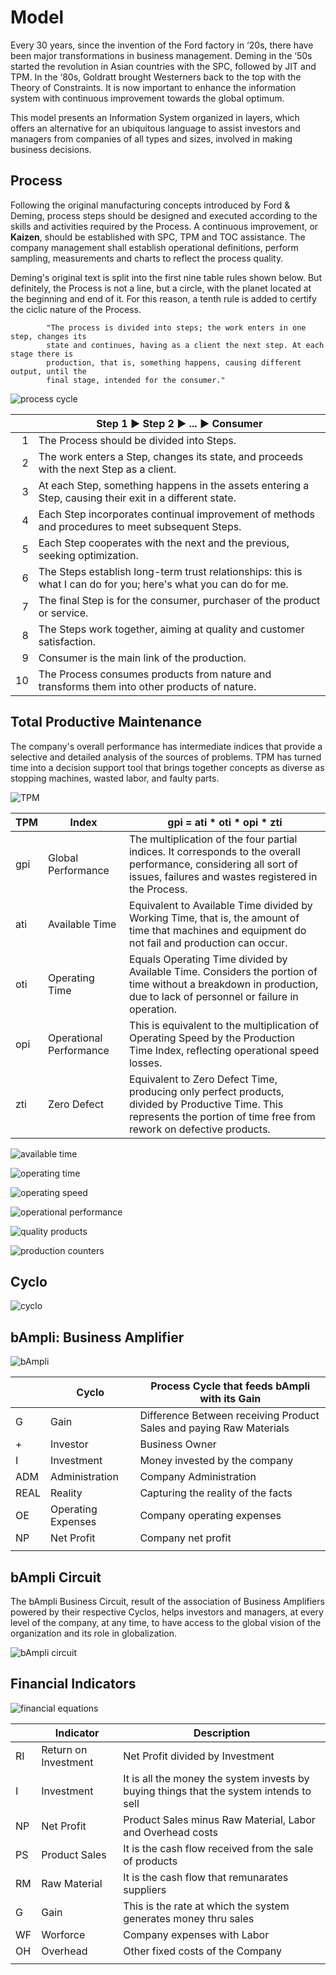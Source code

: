 # Model

Every 30 years, since the invention of the Ford factory in ‘20s, there have been major transformations in business management. Deming in the ‘50s started the revolution in Asian countries with the SPC, followed by JIT and TPM. In the ‘80s, Goldratt brought Westerners back to the top with the Theory of Constraints. It is now important to enhance the information
system with continuous improvement towards the global optimum. 

This model presents an Information System organized in layers, which offers an alternative for an ubiquitous language to assist investors and managers from companies of all types and sizes, involved in making business decisions.

## Process

Following the original manufacturing concepts introduced by Ford & Deming, process steps should be designed and executed according to the skills and activities required by the Process. A continuous improvement, or **Kaizen**, should be established with SPC, TPM and TOC assistance. The company management shall establish operational definitions, perform sampling, measurements and charts to reflect the process quality.

Deming's original text is split into the first nine table rules shown below. But definitely, the Process is not a line, but a circle, with the planet located at the beginning and end of it. For this reason, a tenth rule is added to certify the ciclic nature of the Process.

```
        "The process is divided into steps; the work enters in one step, changes its
        state and continues, having as a client the next step. At each stage there is
        production, that is, something happens, causing different output, until the
        final stage, intended for the consumer."
```
![process cycle](https://user-images.githubusercontent.com/86032/171902647-9e3dbf29-dc17-4d88-be9f-1109ef46426f.png)

|    | Step 1 ► Step 2 ► ... ► Consumer |
|---:|-----------------------------------------------|
| 1  | The Process should be divided into Steps. |
| 2  | The work enters a Step, changes its state, and proceeds with the next Step as a client. |
| 3  | At each Step, something happens in the assets entering a Step, causing their exit in a different state. |
| 4  | Each Step incorporates continual improvement of methods and procedures to meet subsequent Steps. |
| 5  | Each Step cooperates with the next and the previous, seeking optimization.  |
| 6  | The Steps establish long-term trust relationships: this is what I can do for you; here's what you can do for me.  |
| 7  | The final Step is for the consumer, purchaser of the product or service.|
| 8  | The Steps work together, aiming at quality and customer satisfaction.|
| 9  | Consumer is the main link of the production. |
| 10 | The Process consumes products from nature and transforms them into other products of nature.|


## Total Productive Maintenance

The company's overall performance has intermediate indices that provide a selective and detailed analysis of the sources of problems. TPM has turned time into a decision support tool that brings together concepts as diverse as stopping machines, wasted labor, and faulty parts.

![TPM](https://user-images.githubusercontent.com/86032/171900614-65f44b36-b1fb-446e-a0c6-eb1e28ca89cd.png)

|  TPM    |    Index         | gpi = ati * oti * opi * zti                       |
|-----|-------------------------------|---------------------------------------------------|
| gpi | Global Performance      | The multiplication of the four partial indices. It corresponds to the overall performance, considering all sort of issues, failures and wastes registered in the Process. |
| ati | Available Time          | Equivalent to Available Time divided by Working Time, that is, the amount of time that machines and equipment do not fail and production can occur. |
| oti | Operating Time          | Equals Operating Time divided by Available Time. Considers the portion of time without a breakdown in production, due to lack of personnel or failure in operation.  |
| opi | Operational Performance | This is equivalent to the multiplication of Operating Speed by the Production Time Index, reflecting operational speed losses.  |
| zti | Zero Defect             | Equivalent to Zero Defect Time, producing only perfect products, divided by Productive Time. This represents the portion of time free from rework on defective products.  |



![available time](https://user-images.githubusercontent.com/86032/171900684-870706e2-d881-44f0-bc12-bae3f847b015.png)

![operating time](https://user-images.githubusercontent.com/86032/171900860-465be02f-0fb0-4189-8d5f-fce0fc0ef21a.png)

![operating speed](https://user-images.githubusercontent.com/86032/171900984-c8b588b9-60cd-4bfa-bab1-6e2490639329.png)

![operational performance](https://user-images.githubusercontent.com/86032/171901074-00076062-cd99-4a7f-9863-f791bec466c4.png)

![quality products](https://user-images.githubusercontent.com/86032/171901148-dbb6edf8-a98a-4999-a459-9c14d2d1ce4d.png)

![production counters](https://user-images.githubusercontent.com/86032/171901209-c9406bd5-7eed-45de-ab1a-806e3d32b092.png)

## Cyclo

![cyclo](https://user-images.githubusercontent.com/86032/171902727-ee3eff2e-f25f-418c-8e2f-78ff99640161.png)

## bAmpli: Business Amplifier

![bAmpli](https://user-images.githubusercontent.com/86032/171903220-8b2912cd-c474-45dd-bae3-7bc128aa36d8.png)

|      | Cyclo              | Process Cycle that feeds bAmpli with its Gain                       |
|------|--------------------|---------------------------------------------------------------------|
| G    | Gain               | Difference Between receiving Product Sales and paying Raw Materials |
| +    | Investor           | Business Owner                                                      |
| I    | Investment         | Money invested by the company                                       |
| ADM  | Administration     | Company Administration                                              |
| REAL | Reality            | Capturing the reality of the facts                                  |
| OE   | Operating Expenses | Company operating expenses                                          |
| NP   | Net Profit         | Company net profit                                                  |
|      |                    |                                                                     |

## bAmpli Circuit

The bAmpli Business Circuit, result of the association of Business Amplifiers powered by their respective Cyclos, helps investors and managers, at every level of the company, at any time, to have access to the global vision of the organization and its role in globalization.

![bAmpli circuit](https://user-images.githubusercontent.com/86032/171904017-c9ba63e8-c650-4a0e-8f3c-38e1bf8694ce.png)

## Financial Indicators

![financial equations](https://user-images.githubusercontent.com/86032/171903425-d14a8a7f-f16a-48e6-abcb-eee9c253c0da.png)

|    | Indicator            | Description                                                                             |
|----|----------------------|-----------------------------------------------------------------------------------------|
| RI | Return on Investment | Net Profit divided by Investment                                                        |
| I  | Investment           | It is all the money the system invests by buying things that the system intends to sell |
| NP | Net Profit           | Product Sales minus Raw Material, Labor and Overhead costs                              |
| PS | Product Sales        | It is the cash flow received from the sale of products                                  |
| RM | Raw Material         | It is the cash flow that remunarates suppliers                                          |
| G  | Gain                 | This is the rate at which the system generates money thru sales                         |
| WF | Worforce             | Company expenses with Labor                                                             |
| OH | Overhead             | Other fixed costs of the Company                                                        |
|    |                      |                                                                                         |

